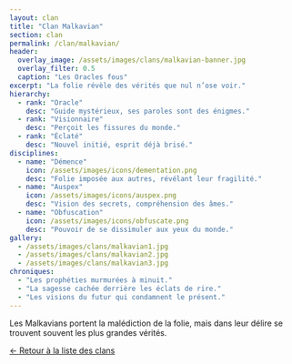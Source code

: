 ```yaml
---
layout: clan
title: "Clan Malkavian"
section: clan
permalink: /clan/malkavian/
header:
  overlay_image: /assets/images/clans/malkavian-banner.jpg
  overlay_filter: 0.5
  caption: "Les Oracles fous"
excerpt: "La folie révèle des vérités que nul n’ose voir."
hierarchy:
  - rank: "Oracle"
    desc: "Guide mystérieux, ses paroles sont des énigmes."
  - rank: "Visionnaire"
    desc: "Perçoit les fissures du monde."
  - rank: "Éclaté"
    desc: "Nouvel initié, esprit déjà brisé."
disciplines:
  - name: "Démence"
    icon: /assets/images/icons/dementation.png
    desc: "Folie imposée aux autres, révélant leur fragilité."
  - name: "Auspex"
    icon: /assets/images/icons/auspex.png
    desc: "Vision des secrets, compréhension des âmes."
  - name: "Obfuscation"
    icon: /assets/images/icons/obfuscate.png
    desc: "Pouvoir de se dissimuler aux yeux du monde."
gallery:
  - /assets/images/clans/malkavian1.jpg
  - /assets/images/clans/malkavian2.jpg
  - /assets/images/clans/malkavian3.jpg
chroniques:
  - "Les prophéties murmurées à minuit."
  - "La sagesse cachée derrière les éclats de rire."
  - "Les visions du futur qui condamnent le présent."
---
```


Les Malkavians portent la malédiction de la folie, mais dans leur délire se trouvent souvent les plus grandes vérités.

[← Retour à la liste des clans](/univers/clans/)
